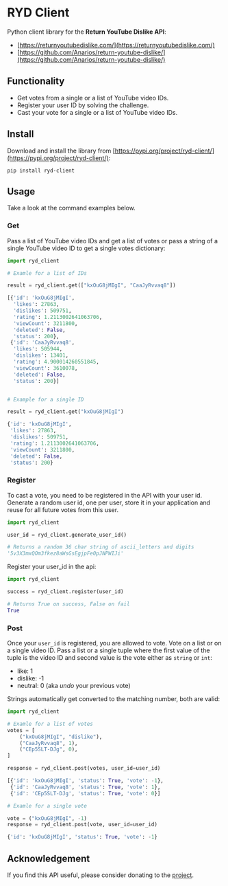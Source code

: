# RYD Client
Python client library for the **Return YouTube Dislike API**:

- [https://returnyoutubedislike.com/](https://returnyoutubedislike.com/)
- [https://github.com/Anarios/return-youtube-dislike/](https://github.com/Anarios/return-youtube-dislike/)


## Functionality
- Get votes from a single or a list of YouTube video IDs.
- Register your user ID by solving the challenge.
- Cast your vote for a single or a list of YouTube video IDs. 

## Install
Download and install the library from [https://pypi.org/project/ryd-client/](https://pypi.org/project/ryd-client/):

```shell
pip install ryd-client
```

## Usage
Take a look at the command examples below.

### Get 
Pass a list of YouTube video IDs and get a list of votes or pass a string of a single YouTube video ID to get a single votes dictionary:

```python
import ryd_client

# Examle for a list of IDs

result = ryd_client.get(["kxOuG8jMIgI", "CaaJyRvvaq8"])

[{'id': 'kxOuG8jMIgI',
  'likes': 27863,
  'dislikes': 509751,
  'rating': 1.2113002641063706,
  'viewCount': 3211800,
  'deleted': False,
  'status': 200},
 {'id': 'CaaJyRvvaq8',
  'likes': 505944,
  'dislikes': 13401,
  'rating': 4.900014260551845,
  'viewCount': 3610078,
  'deleted': False,
  'status': 200}]


# Example for a single ID

result = ryd_client.get("kxOuG8jMIgI")

{'id': 'kxOuG8jMIgI',
 'likes': 27863,
 'dislikes': 509751,
 'rating': 1.2113002641063706,
 'viewCount': 3211800,
 'deleted': False,
 'status': 200}
```

### Register
To cast a vote, you need to be registered in the API with your user id. Generate a random user id, one per user, store it in your application and reuse for all future votes from this user.

```python
import ryd_client

user_id = ryd_client.generate_user_id()

# Returns a random 36 char string of ascii_letters and digits
'5v3X3mxQOm3fkez8aWsGsEgjpFe0pJNPWIJi'

```

Register your user_id in the api:

```python
import ryd_client

success = ryd_client.register(user_id)

# Returns True on success, False on fail
True

```

### Post
Once your `user_id` is registered, you are allowed to vote. Vote on a list or on a single video ID. Pass a list or a single tuple where the first value of the tuple is the video ID and second value is the vote either as `string` or `int`:
- like: 1
- dislike: -1
- neutral: 0 (aka *undo* your previous vote)

Strings automatically get converted to the matching number, both are valid:

```python
import ryd_client

# Examle for a list of votes
votes = [
    ("kxOuG8jMIgI", "dislike"),
    ("CaaJyRvvaq8", 1),
    ("CEp5SLT-DJg", 0),
]

response = ryd_client.post(votes, user_id=user_id)

[{'id': 'kxOuG8jMIgI', 'status': True, 'vote': -1},
 {'id': 'CaaJyRvvaq8', 'status': True, 'vote': 1},
 {'id': 'CEp5SLT-DJg', 'status': True, 'vote': 0}]

# Examle for a single vote

vote = ("kxOuG8jMIgI", -1)
response = ryd_client.post(vote, user_id=user_id)

{'id': 'kxOuG8jMIgI', 'status': True, 'vote': -1}

```


## Acknowledgement
If you find this API useful, please consider donating to the [project](https://returnyoutubedislike.com/donate).

